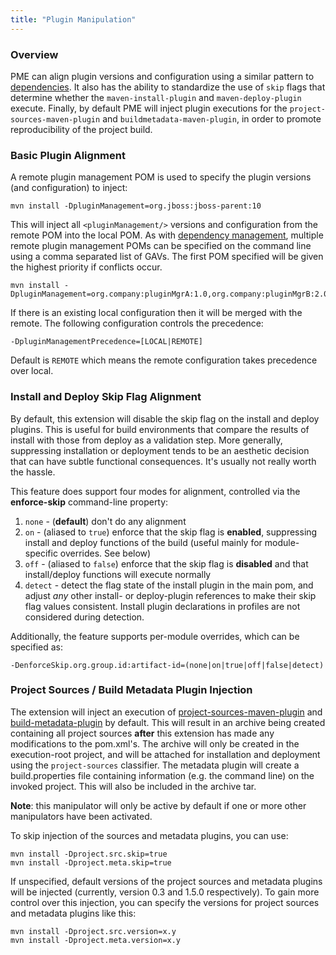 ```yaml
---
title: "Plugin Manipulation"
---
```


### Overview

PME can align plugin versions and configuration using a similar pattern to [dependencies](dep-manip.html). It also has the ability to standardize the use of `skip` flags that determine whether the `maven-install-plugin` and `maven-deploy-plugin` execute. Finally, by default PME will inject plugin executions for the `project-sources-maven-plugin` and `buildmetadata-maven-plugin`, in order to promote reproducibility of the project build.

### Basic Plugin Alignment

A remote plugin management POM is used to specify the plugin versions (and configuration) to inject:

    mvn install -DpluginManagement=org.jboss:jboss-parent:10

This will inject all `<pluginManagement/>` versions and configuration from the remote POM into the local POM. As with [dependency management](dep-manip.html), multiple remote plugin management POMs can be specified on the command line using a comma separated list of GAVs.  The first POM specified will be given the highest priority if conflicts occur.

    mvn install -DpluginManagement=org.company:pluginMgrA:1.0,org.company:pluginMgrB:2.0

If there is an existing local configuration then it will be merged with the remote. The following configuration controls the precedence:

    -DpluginManagementPrecedence=[LOCAL|REMOTE]

Default is `REMOTE` which means the remote configuration takes precedence over local.

### Install and Deploy Skip Flag Alignment

By default, this extension will disable the skip flag on the install and deploy plugins. This is useful for build environments that compare the results of install with those from deploy as a validation step. More generally, suppressing installation or deployment tends to be an aesthetic decision that can have subtle functional consequences. It's usually not really worth the hassle.

This feature does support four modes for alignment, controlled via the **enforce-skip** command-line property:

1. `none` - (**default**) don't do any alignment
2. `on` - (aliased to `true`) enforce that the skip flag is **enabled**, suppressing install and deploy functions of the build (useful mainly for module-specific overrides. See below)
3. `off` - (aliased to `false`) enforce that the skip flag is **disabled** and that install/deploy functions will execute normally
4. `detect` - detect the flag state of the install plugin in the main pom, and adjust *any* other install- or deploy-plugin references to make their skip flag values consistent. Install plugin declarations in profiles are not considered during detection.

Additionally, the feature supports per-module overrides, which can be specified as:

    -DenforceSkip.org.group.id:artifact-id=(none|on|true|off|false|detect)

### Project Sources / Build Metadata Plugin Injection

The extension will inject an execution of [project-sources-maven-plugin](https://github.com/commonjava/project-sources-maven-plugin) and [build-metadata-plugin](https://github.com/release-engineering/buildmetadata-maven-plugin) by default. This will result in an archive being created containing all project sources **after** this extension has made any modifications to the pom.xml's. The archive will only be created in the execution-root project, and will be attached for installation and deployment using the `project-sources` classifier. The metadata plugin will create a build.properties file containing information (e.g. the command line) on the invoked project. This will also be included in the archive tar.

**Note**: this manipulator will only be active by default if one or more other manipulators have been activated.

To skip injection of the sources and metadata plugins, you can use:

    mvn install -Dproject.src.skip=true
    mvn install -Dproject.meta.skip=true

If unspecified, default versions of the project sources and metadata plugins will be injected (currently, version 0.3 and 1.5.0 respectively). To gain more control over this injection, you can specify the versions for project sources and metadata plugins like this:

    mvn install -Dproject.src.version=x.y
    mvn install -Dproject.meta.version=x.y

